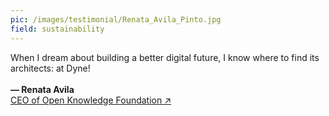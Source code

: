 ```yaml
---
pic: /images/testimonial/Renata_Avila_Pinto.jpg
field: sustainability
---
```

When I dream about building a better digital future, I know where to find its architects: at Dyne!
<br/>
<br/>
**— Renata Avila<br/>**
[CEO of Open Knowledge Foundation ↗](https://twitter.com/@avilarenata)
